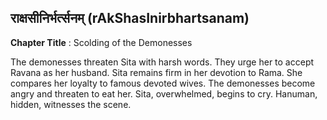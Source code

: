 ## राक्षसीनिर्भर्त्सनम् (rAkShasInirbhartsanam)
**Chapter Title** : Scolding of the Demonesses

The demonesses threaten Sita with harsh words. They urge her to accept Ravana as her husband. Sita remains firm in her devotion to Rama. She compares her loyalty to famous devoted wives. The demonesses become angry and threaten to eat her. Sita, overwhelmed, begins to cry. Hanuman, hidden, witnesses the scene.